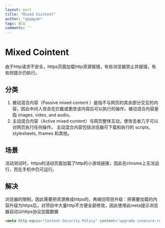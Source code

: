 ```yaml
---
layout: post
title: "Mixed Cointent"
author: "qqqqyan"
tags: 前沿
comments: ''
---
```


# Mixed Cointent

由于http请求不安全，https页面加载http资源报错，有些浏览器禁止并报错，有些则提示仍执行。
## 分类
  1. 被动混合内容（Passive mixed content ）是指不与网页的其余部分交互的内容，因此中间人攻击在拦截或更改该内容后可以执行的操作。被动混合内容是指 images, video, and audio。
  2. 主动混合内容（Active mixed content）与网页整体互动，使攻击者几乎可以对网页执行任何操作。 主动混合内容包括浏览器可下载和执行的 scripts, stylesheets, iframes 和其他。
## 场景
  活动测试时，https的活动页面加载了http的小游戏链接，因此在chrome上无法运行，而在手机中仍可运行。
## 解决
  浏览器的限制，因此需要把资源换成https的，再做旧项目升级：把需要加载的内容升级为https后，对项目中大量http不方便全部修改，因此使用此meta提示浏览器自动以https协议加载数据
  ``` html
  <meta http-equiv="Content-Security-Policy" content="upgrade-insecure-requests" />
  ```
